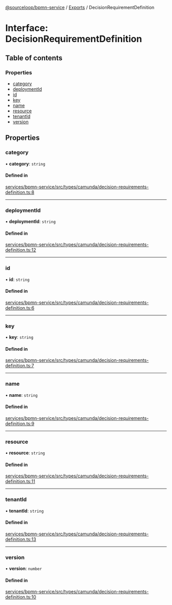 [@sourceloop/bpmn-service](../README.md) / [Exports](../modules.md) / DecisionRequirementDefinition

# Interface: DecisionRequirementDefinition

## Table of contents

### Properties

- [category](DecisionRequirementDefinition.md#category)
- [deploymentId](DecisionRequirementDefinition.md#deploymentid)
- [id](DecisionRequirementDefinition.md#id)
- [key](DecisionRequirementDefinition.md#key)
- [name](DecisionRequirementDefinition.md#name)
- [resource](DecisionRequirementDefinition.md#resource)
- [tenantId](DecisionRequirementDefinition.md#tenantid)
- [version](DecisionRequirementDefinition.md#version)

## Properties

### category

• **category**: `string`

#### Defined in

[services/bpmn-service/src/types/camunda/decision-requirements-definition.ts:8](https://github.com/sourcefuse/loopback4-microservice-catalog/blob/bc2553587/services/bpmn-service/src/types/camunda/decision-requirements-definition.ts#L8)

___

### deploymentId

• **deploymentId**: `string`

#### Defined in

[services/bpmn-service/src/types/camunda/decision-requirements-definition.ts:12](https://github.com/sourcefuse/loopback4-microservice-catalog/blob/bc2553587/services/bpmn-service/src/types/camunda/decision-requirements-definition.ts#L12)

___

### id

• **id**: `string`

#### Defined in

[services/bpmn-service/src/types/camunda/decision-requirements-definition.ts:6](https://github.com/sourcefuse/loopback4-microservice-catalog/blob/bc2553587/services/bpmn-service/src/types/camunda/decision-requirements-definition.ts#L6)

___

### key

• **key**: `string`

#### Defined in

[services/bpmn-service/src/types/camunda/decision-requirements-definition.ts:7](https://github.com/sourcefuse/loopback4-microservice-catalog/blob/bc2553587/services/bpmn-service/src/types/camunda/decision-requirements-definition.ts#L7)

___

### name

• **name**: `string`

#### Defined in

[services/bpmn-service/src/types/camunda/decision-requirements-definition.ts:9](https://github.com/sourcefuse/loopback4-microservice-catalog/blob/bc2553587/services/bpmn-service/src/types/camunda/decision-requirements-definition.ts#L9)

___

### resource

• **resource**: `string`

#### Defined in

[services/bpmn-service/src/types/camunda/decision-requirements-definition.ts:11](https://github.com/sourcefuse/loopback4-microservice-catalog/blob/bc2553587/services/bpmn-service/src/types/camunda/decision-requirements-definition.ts#L11)

___

### tenantId

• **tenantId**: `string`

#### Defined in

[services/bpmn-service/src/types/camunda/decision-requirements-definition.ts:13](https://github.com/sourcefuse/loopback4-microservice-catalog/blob/bc2553587/services/bpmn-service/src/types/camunda/decision-requirements-definition.ts#L13)

___

### version

• **version**: `number`

#### Defined in

[services/bpmn-service/src/types/camunda/decision-requirements-definition.ts:10](https://github.com/sourcefuse/loopback4-microservice-catalog/blob/bc2553587/services/bpmn-service/src/types/camunda/decision-requirements-definition.ts#L10)
